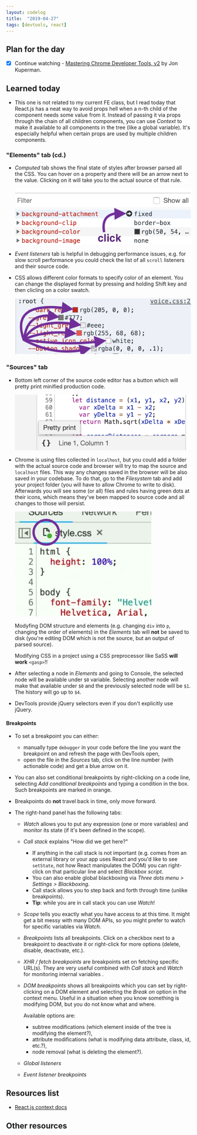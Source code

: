 ```yaml
---
layout: codelog
title:  "2019-04-27"
tags: [devtools, react]
---
```


## Plan for the day

- [x] Continue watching - [Mastering Chrome Developer Tools, v2](https://frontendmasters.com/courses/chrome-dev-tools-v2/) by Jon Kuperman.

## Learned today

- This one is not related to my current FE class, but I read today that React.js has a neat way to avoid props hell when a n-th child of the component needs some value from it. Instead of passing it via props through the chain of all children components, you can use *Context* to make it available to all components in the tree (like a global variable). It's especially helpful when certain props are used by multiple children components.

### "Elements" tab (cd.)

- *Computed* tab shows the final state of styles after browser parsed all the CSS. You can hover on a property and there will be an arrow next to the value. Clicking on it will take you to the actual source of that rule.

  ![Computed style source](../../assets/img/blog/computed-style-source.png)

- *Event listeners* tab is helpful in debugging performance issues, e.g. for slow scroll performance you could check the list of all `scroll` listeners and their source code.
- CSS allows different color formats to specify color of an element. You can change the displayed format by pressing and holding Shift key and then clicling on a color swatch.

  ![Color formats](../../assets/img/blog/color-formats.png)

### "Sources" tab

- Bottom left corner of the source code editor has a button which will pretty print minified production code.

  ![Pretty print](../../assets/img/blog/pretty-print.png)

- Chrome is using files collected in `localhost`, but you could add a folder with the actual source code and browser will try to map the source and `localhost` files. This way any changes saved in the browser will be also saved in your codebase. To do that, go to the *Filesystem* tab and add your project folder (you will have to allow Chrome to write to disk). Afterwards you will see some (or all) files and rules having green dots at their icons, which means they've been mapped to source code and all changes to those will persist.

  ![Add to workspace](../../assets/img/blog/add-to-workspace.png)

  Modyfing DOM structure and elements (e.g. changing `div` into `p`, changing the order of elements) in the *Elements* tab will **not** be saved to disk (you're editing DOM which is not the source, but an output of parsed source).

  Modifying CSS in a project using a CSS preprocessor like SaSS **will work** `<gasp>`!!

- After selecting a node in *Elements* and going to Console, the selected node will be available under `$0` variable. Selecting another node will make that available under `$0` and the previously selected node will be `$1`. The history will go up to `$4`.
- DevTools provide jQuery selectors even if you don't explicitly use jQuery.

#### Breakpoints

- To set a breakpoint you can either:
  - manually type `debugger` in your code before the line you want the breakpoint on and refresh the page with DevTools open,
  - open the file in the *Sources* tab, click on the line number (with actionable code) and get a blue arrow on it.
- You can also set conditional breakpoints by right-clicking on a code line, selecting *Add conditional breakpoints* and typing a condition in the box. Such breakpoints are marked in orange.
- Breakpoints do **not** travel back in time, only move forward.


- The right-hand panel has the following tabs:
  - *Watch* allows you to put any expression (one or more variables) and monitor its state (if it's been defined in the scope).
  - *Call stack* explains "How did we get here?"
    - If anything in the call stack is not important (e.g. comes from an external library or your app uses React and you'd like to see `setState`, not how React manipulates the DOM) you can right-click on that particular line and select *Blackbox script*.
    - You can also enable global blackboxing via *Three dots menu > Settings > Blackboxing*.
    - Call stack allows you to step back and forth through time (unlike breakpoints).
    - **Tip**: while you are in call stack you can use *Watch*!
  - *Scope* tells you exactly what you have access to at this time. It might get a bit messy with many DOM APIs, so you might prefer to watch for specific variables via *Watch*.
  - *Breakpoints* lists all breakpoints. Click on a checkbox next to a breakpoint to deactivate it or right-click for more options (delete, disable, deactivate, etc.).
  - *XHR / fetch breakpoints* are breakpoints set on fetching specific URL(s). They are very useful combined with *Call stack* and *Watch* for monitoring internal variables .
  - *DOM breakpoints* shows all breakpoints which you can set by right-clicking on a DOM element and selecting the *Break on* option in the context menu. Useful in a situation when you know something is modifying DOM, but you do not know what and where.

    Available options are:
    - subtree modifications (which element inside of the tree is modifying the element?),
    - attribute modifications (what is modifying data attribute, class, id, etc.?),
    - node removal (what is deleting the element?).
  - *Global listeners*
  - *Event listener breakpoints*

## Resources list

- [React.js context docs](https://reactjs.org/docs/context.html)

## Other resources
